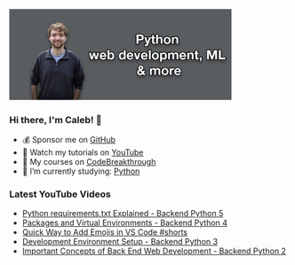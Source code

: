 <img src="github-cover-photo-my-face.jpg" width="400px" />

### Hi there, I'm Caleb! 🍛

- 💰 Sponsor me on [GitHub](https://github.com/sponsors/CalebCurry)
- 🎥 Watch my tutorials on [YouTube](https://www.youtube.com/calebthevideomaker2)
- 📗 My courses on [CodeBreakthrough](https://www.codebreakthrough.com)
- 🤔 I’m currently studying: [Python](https://www.youtube.com/watch?v=s3IvdkCq2_c&t=4254s)

### Latest YouTube Videos
<!-- YOUTUBE:START -->
- [Python requirements.txt Explained - Backend Python 5](https://www.youtube.com/watch?v=OS5pPSdwlFs)
- [Packages and Virtual Environments - Backend Python 4](https://www.youtube.com/watch?v=jDxBPHOg8Gc)
- [Quick Way to Add Emojis in VS Code #shorts](https://www.youtube.com/watch?v=NPtTw3kwpRk)
- [Development Environment Setup - Backend Python 3](https://www.youtube.com/watch?v=IkmezFYSeLo)
- [Important Concepts of Back End Web Development - Backend Python 2](https://www.youtube.com/watch?v=pBYVpULIsY4)
<!-- YOUTUBE:END -->
